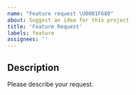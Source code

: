 ```yaml
---
name: "Feature request \U0001F680"
about: Suggest an idea for this project
title: 'Feature Request'
labels: feature
assignees: ''
---
```


<!-- Please search existing issues to avoid creating duplicates. -->

## Description

Please describe your request.
